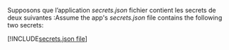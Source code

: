 <span data-ttu-id="c4218-101">Supposons que l’application *secrets.json* fichier contient les secrets de deux suivantes :</span><span class="sxs-lookup"><span data-stu-id="c4218-101">Assume the app's *secrets.json* file contains the following two secrets:</span></span>

[!INCLUDE[secrets.json file](secrets-json-file.md)]